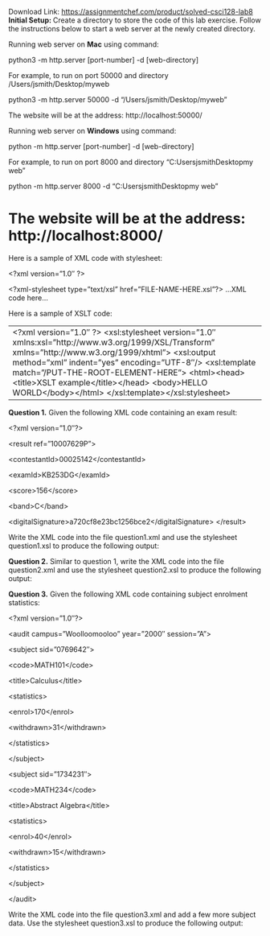 Download Link: https://assignmentchef.com/product/solved-csci128-lab8
<br>
<strong>Initial Setup: </strong>Create​ a directory to store the code of this lab exercise. Follow the instructions below to start a web server at the newly created directory.

Running web server on <strong>Mac</strong>​ using command:​

python3 -m http.server [port-number] -d [web-directory]

For example, to run on port 50000 and directory /Users/jsmith/Desktop/myweb

python3 -m http.server 50000 -d “/Users/jsmith/Desktop/myweb”

The website will be at the address: http://localhost:50000/​

Running web server on <strong>Windows</strong>​ using command:​

python -m http.server [port-number] -d [web-directory]

For example, to run on port 8000 and directory “C:UsersjsmithDesktopmy web”

python -m http.server 8000 -d “C:UsersjsmithDesktopmy web”

<h1>The website will be at the address: http://localhost:8000/​</h1>




Here is a sample of XML code with stylesheet:

&lt;?xml version=”1.0″ ?&gt;

&lt;?xml-stylesheet type=”text/xsl” href=”FILE-NAME-HERE.xsl”?&gt; …XML code here…

Here is a sample of XSLT code:




<table width="624">

 <tbody>

  <tr>

   <td width="624">&lt;?xml version=”1.0″ ?&gt; &lt;xsl:stylesheet   version=”1.0″   xmlns:xsl=”http://www.w3.org/1999/XSL/Transform”   xmlns=”http://www.w3.org/1999/xhtml”&gt; &lt;xsl:output method=”xml” indent=”yes” encoding=”UTF-8″/&gt; &lt;xsl:template match=”/PUT-THE-ROOT-ELEMENT-HERE”&gt; &lt;html&gt;&lt;head&gt;&lt;title&gt;XSLT example&lt;/title&gt;&lt;/head&gt; &lt;body&gt;HELLO WORLD&lt;/body&gt;&lt;/html&gt; &lt;/xsl:template&gt;&lt;/xsl:stylesheet&gt;</td>

  </tr>

 </tbody>

</table>

<strong>            </strong>

<strong>Question 1.</strong> Given the following XML code containing an exam result:​

&lt;?xml version=”1.0″?&gt;

&lt;result ref=”10007629P”&gt;

&lt;contestantId&gt;00025142&lt;/contestantId&gt;

&lt;examId&gt;KB253DG&lt;/examId&gt;

&lt;score&gt;156&lt;/score&gt;

&lt;band&gt;C&lt;/band&gt;

&lt;digitalSignature&gt;a720cf8e23bc1256bce2&lt;/digitalSignature&gt; &lt;/result&gt;

Write the XML code into the file question1.xml​ and use the stylesheet question1.xsl​ to produce the following output:<strong>        </strong>

<strong>Question 2.</strong> Similar to question 1, write the XML code into the file question2.xml​ and use the stylesheet question2.xsl​ to produce the following output:​<strong>        </strong>

<strong>Question 3.</strong> Given the following XML code containing subject enrolment statistics:​

&lt;?xml version=”1.0″?&gt;

&lt;audit campus=”Woolloomooloo” year=”2000″ session=”A”&gt;




&lt;subject sid=”0769642″&gt;

&lt;code&gt;MATH101&lt;/code&gt;

&lt;title&gt;Calculus&lt;/title&gt;

&lt;statistics&gt;

&lt;enrol&gt;170&lt;/enrol&gt;

&lt;withdrawn&gt;31&lt;/withdrawn&gt;

&lt;/statistics&gt;

&lt;/subject&gt;




&lt;subject sid=”1734231″&gt;

&lt;code&gt;MATH234&lt;/code&gt;

&lt;title&gt;Abstract Algebra&lt;/title&gt;

&lt;statistics&gt;

&lt;enrol&gt;40&lt;/enrol&gt;

&lt;withdrawn&gt;15&lt;/withdrawn&gt;

&lt;/statistics&gt;

&lt;/subject&gt;

&lt;/audit&gt;

Write the XML code into the file question3.xml​ and add a few more subject data. Use the stylesheet question3.xsl​ to produce the following output:​